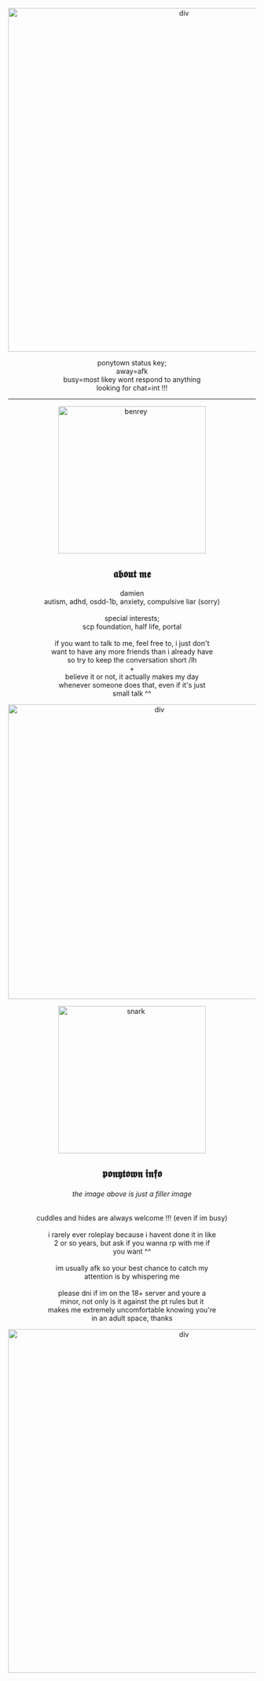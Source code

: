 <p align="center">
<img width="700" src="https://files.catbox.moe/1dkkur.png" alt="div">
</p>
<p align="center">
ponytown status key;
<br>away=afk
<br>busy=most likey wont respond to anything
<br>looking for chat=int !!!
</p>
                
***
                
<p align="center">
<img width="300" src="https://i.postimg.cc/3NSJKzR4/benreyplushpng.png" alt="benrey">
 </p>
                
<h2 align="center">
𝖆𝖇𝖔𝖚𝖙 𝖒𝖊
</h2>
<p align="center">
   damien
   <br>autism, adhd, osdd-1b, anxiety, compulsive liar (sorry)
    <br>
   <br>special interests;
<br>scp foundation, half life, portal
    <br>
    <br>if you want to talk to me, feel free to, i just don't
<br> want to have any more friends than i already have
    <br> so try to keep the conversation short /lh
<br>+
<br>believe it or not, it actually makes my day
<br>whenever someone does that, even if it's just
<br>small talk ^^
</p>
<p align="center">
   <img width="600" src="https://64.media.tumblr.com/9d442bd1d2ca26add6477eec9e96c724/6ba7b765c60690bb-88/s1280x1920/c0d942d02aff2f9d95f1de4acb374d9aa024195d.pnj" alt="div">
</p>
<p align="center">
   <img width="300" src="https://64.media.tumblr.com/b9aad61b05140eb6ca687107c880b15e/e5a0ef7972042c81-3d/s640x960/fcb6610d6848441a7d0ae595406b6c5203f5734e.png" alt="snark">
</p>
<h2 align="center">
     𝖕𝖔𝖓𝖞𝖙𝖔𝖜𝖓 𝖎𝖓𝖋𝖔
</h2>
<h6 align="center">
   the image above is just a filler image
</h6>
<p align="center">
   cuddles and hides are always welcome !!! (even if im busy)
   <br>
   <br>i rarely ever roleplay because i havent done it in like
<br>2 or so years, but ask if you wanna rp with me if
<br> you want ^^
<br>
<br> im usually afk so your best chance to catch my
<br> attention is by whispering me
<br> 
<br>please dni if im on the 18+ server and youre a
<br>minor, not only is it against the pt rules but it
<br>makes me extremely uncomfortable knowing you're
<br>in an adult space, thanks
<p align="center">
   <img width="700" src="https://files.catbox.moe/o4xu5w.png" alt="div">
</p>
